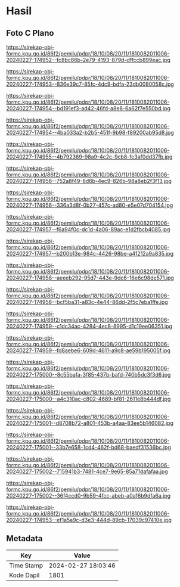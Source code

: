 # Hasil

## Foto C Plano

https://sirekap-obj-formc.kpu.go.id/86f2/pemilu/pdpr/18/10/08/20/11/1810082011006-20240227-174952--fc8bc86b-2e79-4193-879d-dffccb899eac.jpg

https://sirekap-obj-formc.kpu.go.id/86f2/pemilu/pdpr/18/10/08/20/11/1810082011006-20240227-174953--836e39c7-85fc-4dc9-bdfa-23db0080058c.jpg

https://sirekap-obj-formc.kpu.go.id/86f2/pemilu/pdpr/18/10/08/20/11/1810082011006-20240227-174954--bd191ef3-ad42-46fd-a8e8-6a62f7e550bd.jpg

https://sirekap-obj-formc.kpu.go.id/86f2/pemilu/pdpr/18/10/08/20/11/1810082011006-20240227-174954--4ba033a2-b2b5-451f-9b98-f89200ab95d8.jpg

https://sirekap-obj-formc.kpu.go.id/86f2/pemilu/pdpr/18/10/08/20/11/1810082011006-20240227-174955--4b792369-98a9-4c2c-9cb8-fc3af0dd37fb.jpg

https://sirekap-obj-formc.kpu.go.id/86f2/pemilu/pdpr/18/10/08/20/11/1810082011006-20240227-174956--752a8f49-8d6b-4ec9-826b-98a8eb2f3f13.jpg

https://sirekap-obj-formc.kpu.go.id/86f2/pemilu/pdpr/18/10/08/20/11/1810082011006-20240227-174956--336a3d8f-0b27-457c-ad80-e5e07d704154.jpg

https://sirekap-obj-formc.kpu.go.id/86f2/pemilu/pdpr/18/10/08/20/11/1810082011006-20240227-174957--f6a94f0c-dc1d-4a06-89ac-e1d2fbcb4085.jpg

https://sirekap-obj-formc.kpu.go.id/86f2/pemilu/pdpr/18/10/08/20/11/1810082011006-20240227-174957--b200b13e-984c-4426-98be-a41212a9a835.jpg

https://sirekap-obj-formc.kpu.go.id/86f2/pemilu/pdpr/18/10/08/20/11/1810082011006-20240227-174958--aeeeb292-95d7-443e-9dc6-16e6c98de571.jpg

https://sirekap-obj-formc.kpu.go.id/86f2/pemilu/pdpr/18/10/08/20/11/1810082011006-20240227-174958--bcf5ba31-a83c-4e44-86dd-2f5c7eba1ffe.jpg

https://sirekap-obj-formc.kpu.go.id/86f2/pemilu/pdpr/18/10/08/20/11/1810082011006-20240227-174959--c1dc34ac-4284-4ec8-8995-d1c19ee06351.jpg

https://sirekap-obj-formc.kpu.go.id/86f2/pemilu/pdpr/18/10/08/20/11/1810082011006-20240227-174959--fd8aebe6-609d-4611-a9c8-ae59b195005f.jpg

https://sirekap-obj-formc.kpu.go.id/86f2/pemilu/pdpr/18/10/08/20/11/1810082011006-20240227-175000--8c55bafa-3f85-437b-bafd-740b5dc3f3d6.jpg

https://sirekap-obj-formc.kpu.go.id/86f2/pemilu/pdpr/18/10/08/20/11/1810082011006-20240227-175000--a4c310ac-c802-4689-bf81-2611e8b444df.jpg

https://sirekap-obj-formc.kpu.go.id/86f2/pemilu/pdpr/18/10/08/20/11/1810082011006-20240227-175001--d8708b72-a801-453b-a4aa-83ee5b146082.jpg

https://sirekap-obj-formc.kpu.go.id/86f2/pemilu/pdpr/18/10/08/20/11/1810082011006-20240227-175001--33b7e658-1cd4-462f-bd68-baedf31536bc.jpg

https://sirekap-obj-formc.kpu.go.id/86f2/pemilu/pdpr/18/10/08/20/11/1810082011006-20240227-175002--715941b3-7481-4ce7-9e65-85a71dafafaa.jpg

https://sirekap-obj-formc.kpu.go.id/86f2/pemilu/pdpr/18/10/08/20/11/1810082011006-20240227-175002--36f4ccd0-9b59-4fcc-abeb-a0a16b9dfa6a.jpg

https://sirekap-obj-formc.kpu.go.id/86f2/pemilu/pdpr/18/10/08/20/11/1810082011006-20240227-174953--ef1a5a9c-d3e3-444d-89cb-17039c97410e.jpg


## Metadata

| Key        | Value               |
| ---------- | ------------------- |
| Time Stamp | 2024-02-27 18:03:46 |
| Kode Dapil | 1801                |



